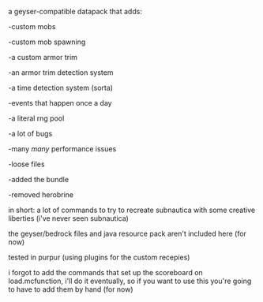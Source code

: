 a geyser-compatible datapack that adds:

-custom mobs

-custom mob spawning

-a custom armor trim

-an armor trim detection system

-a time detection system (sorta)

-events that happen once a day

-a literal rng pool

-a lot of bugs

-many *many* performance issues

-loose files

-added the bundle

-removed herobrine

in short: a lot of commands to try to recreate subnautica with some creative liberties (i've never seen subnautica)

the geyser/bedrock files and java resource pack aren't included here (for now)

tested in purpur (using plugins for the custom recepies)


i forgot to add the commands that set up the scoreboard on load.mcfunction, i'll do it eventually, so if you want to use this you're going to have to add them by hand (for now)
